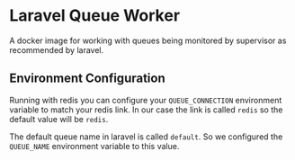 # Laravel Queue Worker

A docker image for working with queues being monitored by supervisor as recommended by laravel.

## Environment Configuration

Running with redis you can configure your `QUEUE_CONNECTION` environment variable to match your redis link. In our case the link is called `redis` so the default value will be `redis`.

The default queue name in laravel is called `default`. So we configured the `QUEUE_NAME` environment variable to this value.
